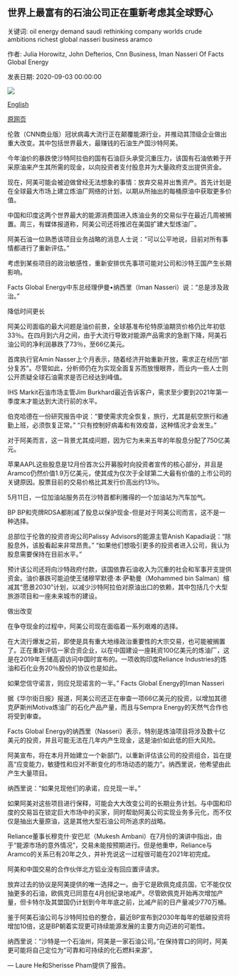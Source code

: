 ## 世界上最富有的石油公司正在重新考虑其全球野心

关键词: oil energy demand saudi rethinking company worlds crude ambitions richest global nasseri business aramco

作者: Julia Horowitz, John Defterios, Cnn Business, Iman Nasseri Of Facts Global Energy

发表日期: 2020-09-03 00:00:00

![](https://cdn.cnn.com/cnnnext/dam/assets/200831103351-saudi-aramco-pandemic-super-tease.jpg)

[English](The%20world%27s%20richest%20oil%20company%20is%20rethinking%20its%20global%20ambitions.md)

[原网页](https://edition.cnn.com/2020/09/03/investing/saudi-aramco-oil-prices/index.html)

伦敦（CNN商业版）冠状病毒大流行正在颠覆能源行业，并推动其顶级企业做出重大改变。其中包括世界最大，最赚钱的石油生产国沙特阿美。

今年油价的暴跌使沙特阿拉伯的国有石油巨头承受沉重压力，该国有石油依赖于开采原油来产生其所需的现金，以向投资者支付股息并为大量政府支出提供资金。

现在，阿美可能会被迫做曾经无法想象的事情：放弃交易并出售资产。首先计划是在全球最大市场上建立炼油厂网络的计划，以期从所抽出的每桶原油中获取更多价值。

中国和印度这两个世界最大的能源消费国进入炼油业务的交易似乎在最近几周被搁置。周三，有媒体报道称，阿美公司还将推迟在美国扩建大型炼油厂。

阿美石油一位熟悉该项目业务战略的消息人士说：“可以公平地说，目前对所有事情都进行了重新评估。”

考虑到某些项目的政治敏感性，重新安排优先事项可能对公司和沙特王国产生长期影响。

Facts Global Energy中东总经理伊曼•纳西里（Iman Nasseri）说：“总是涉及政治。”

降低时间更长

阿美公司面临的最大问题是油价前景，全球基准布伦特原油期货价格仍比年初低33％。在四月到六月之间，由于大流行导致对能源产品需求的急剧下降，阿美石油公司的净利润暴跌了73％，至66亿美元。

首席执行官Amin Nasser上个月表示，随着经济开始重新开放，需求正在经历“部分复苏”。尽管如此，分析师仍在为实现全面复苏而放慢眼界，而业内一些人士则公开质疑全球石油需求是否已经达到峰值。

IHS Markit石油市场主管Jim Burkhard最近告诉客户，需求至少要到2021年第一季度末才能达到大流行前的水平。

伯克哈德在一份研究报告中说：“要使需求完全恢复，旅行，尤其是航空旅行和通勤上班，必须恢复正常。” “只有控制好病毒和有效疫苗，这种情况才会发生。”

对于阿美而言，这一背景尤其成问题，因为它为未来五年的年股息分配了750亿美元。

苹果AAPL这些股息是12月份首次公开募股时向投资者宣传的核心部分，并且是Aramco仍然价值1.9万亿美元，使其成为仅次于全球第二大最有价值的上市公司的关键原因。股票目前的交易价格比其发行价高出约13％。

5月11日，一位加油站服务员在沙特首都利雅得的一个加油站为汽车加气。

BP BP和壳牌RDSA都削减了股息以保护现金-但是对于阿美公司而言，这不是一种选择。

总部位于伦敦的投资咨询公司Palissy Advisors的能源主管Anish Kapadia说：“除股息外，该股看起来非常昂贵。” “如果他们想吸引更多的投资者进入公司，我认为股息需要保持在目前水平。”

预计该公司还将向沙特政府付款，该国依靠石油收入为沉重的社会和军事开支提供资金。油价暴跌可能迫使王储穆罕默德·本·萨勒曼（Mohammed bin Salman）缩减其“愿景2030”计划，以减少沙特阿拉伯对原油出口的依赖，其中包括几个大型旅游项目和一座未来城市的建设。

做出改变

在争夺现金的过程中，阿美公司现在面临着一系列艰难的选择。

在大流行爆发之前，即使是具有重大地缘政治重要性的大宗交易，也可能被搁置了。正在重新评估一家合资企业，以在中国建设一座耗资100亿美元的炼油厂，这是在2019年王储高调访问中国时宣布的。一项收购印度Reliance Industries的炼油和石化业务20％股份的协议也是如此。

如果您信守诺言，则应兑现诺言的一半。” Facts Global Energy的Iman Nasseri

据《华尔街日报》报道，阿美公司还正在审查一项66亿美元的投资，以增加其德克萨斯州Motiva炼油厂的石化产品产量，而且与Sempra Energy的天然气合作也将受到审查。

Facts Global Energy的纳西里（Nasseri）表示，特别是炼油项目将涉及数十亿美元的投资，并且可能无法在几年内产生现金，这是油价如此低的巨大风险。

阿美宣布，将在本月开始建立一个新部门，以重新评估该公司的投资组合，旨在提高“应变能力，敏捷性和应对不断变化的市场动态的能力”。纳西里说，他希望由此产生大量项目。

纳西里说：“如果兑现他们的承诺，应兑现一半。”

如果阿美对这些项目进行保释，可能会大大改变公司的长期业务计划。与中国和印度的交易旨在锁定巨大市场中的买家，同时帮助阿美公司实现业务多元化，而不仅仅是抽出大量原油，这是其他大型石油公司所追求的战略。

Reliance董事长穆克什·安巴尼（Mukesh Ambani）在7月份的演讲中指出，由于“能源市场的意外情况”，交易未能按预期进行。但是他重申，Reliance与Aramco的关系已有20年之久，并补充说这一过程很可能在2021年初完成。

阿美和中国交易的合作伙伴北方铝业没有回应置评请求。

放弃过去的协议是阿美提供的唯一选择之一。由于它是欧佩克成员国，它不能仅仅抽更多的石油，欧佩克已同意在4月创纪录地减产。尽管欧佩克开始再次增加产量，但卡特尔及其盟国仍计划到今年年底之前，比减产前的日产量减少770万桶。

鉴于阿美石油公司与沙特阿拉伯的整合，最近BP宣布到2030年每年的低碳投资将增加10倍，这是BP朝着实现更可持续能源发展的主要方向迈进的可能性。

纳西里说：“沙特是一个石油州，阿美是一家石油公司。”在保持胃口的同时，阿美更可能将自己定位为“可靠和可持续的化石燃料来源”。

— Laure He和Sherisse Pham提供了报告。